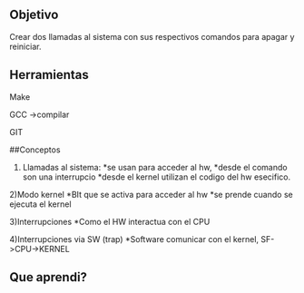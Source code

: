 ## Objetivo

Crear dos llamadas al sistema con sus respectivos comandos para apagar y reiniciar.

## Herramientas
Make

GCC ->compilar

GIT

##Conceptos
1) Llamadas al sistema: 
*se usan para acceder al hw, 
*desde el comando son una interrupcio
*desde el kernel utilizan el codigo del hw esecifico.

2)Modo kernel
*BIt que se activa para acceder al hw
*se prende cuando se ejecuta el kernel

3)Interrupciones
*Como el HW interactua con el CPU

4)Interrupciones via SW (trap)
 *Software comunicar con el kernel, SF->CPU->KERNEL
 
 ## Que aprendi?
 
 
